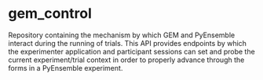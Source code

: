 # gem_control
Repository containing the mechanism by which GEM and PyEnsemble interact during the running of trials. This API provides endpoints by which the experimenter application and participant sessions can set and probe the current experiment/trial context in order to properly advance through the forms in a PyEnsemble experiment.
